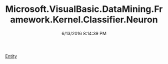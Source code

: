 ﻿---
title: Microsoft.VisualBasic.DataMining.Framework.Kernel.Classifier.Neuron
date: 6/13/2016 8:14:39 PM
---

[Entity](T-Microsoft.VisualBasic.DataMining.Framework.Kernel.Classifier.Neuron.Entity.html)
